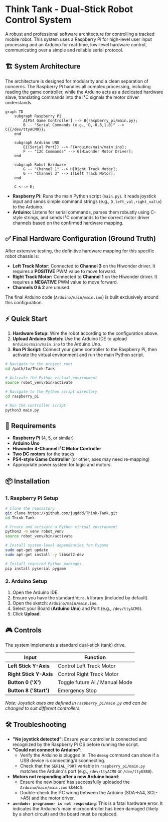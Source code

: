 # Think Tank - Dual-Stick Robot Control System

A robust and professional software architecture for controlling a tracked mobile robot. This system uses a Raspberry Pi for high-level user input processing and an Arduino for real-time, low-level hardware control, communicating over a simple and reliable serial protocol.

## 🏗️ System Architecture

The architecture is designed for modularity and a clean separation of concerns. The Raspberry Pi handles all complex processing, including reading the game controller, while the Arduino acts as a dedicated hardware slave, translating commands into the I²C signals the motor driver understands.

```mermaid
graph TD
    subgraph Raspberry Pi
        A[PS4 Game Controller] --> B{raspberry_pi/main.py};
        B -- "Serial Commands (e.g., D,-0.8,1.0)" --> C{{/dev/ttyACM0}};
    end

    subgraph Arduino UNO
        E{{Serial Port}} --> F{Arduino/main/main.ino};
        F -- "I2C Commands" --> G[Hiwonder Motor Driver];
    end

    subgraph Robot Hardware
        G -- "Channel 1" --> H[Right Track Motor];
        G -- "Channel 3" --> I[Left Track Motor];
    end

    C <--> E;
```

-   **Raspberry Pi:** Runs the main Python script (`main.py`). It reads joystick input and sends simple command strings (e.g., `D,left_val,right_val\n`) to the Arduino.
-   **Arduino:** Listens for serial commands, parses them robustly using C-style strings, and sends I²C commands to the correct motor driver channels based on the confirmed hardware mapping.

## ✅ Final Hardware Configuration (Ground Truth)

After extensive testing, the definitive hardware mapping for this specific robot chassis is:

-   **Left Track Motor:** Connected to **Channel 3** on the Hiwonder driver. It requires a **POSITIVE** PWM value to move forward.
-   **Right Track Motor:** Connected to **Channel 1** on the Hiwonder driver. It requires a **NEGATIVE** PWM value to move forward.
-   **Channels 0 & 2** are unused.

The final Arduino code (`Arduino/main/main.ino`) is built exclusively around this configuration.

## ⚡ Quick Start

1.  **Hardware Setup:** Wire the robot according to the configuration above.
2.  **Upload Arduino Sketch:** Use the Arduino IDE to upload `Arduino/main/main.ino` to the Arduino Uno.
3.  **Run Pi Script:** Connect your game controller to the Raspberry Pi, then activate the virtual environment and run the main Python script.

```bash
# Navigate to the project root
cd /path/to/Think-Tank

# Activate the Python virtual environment
source robot_venv/bin/activate

# Navigate to the Python script directory
cd raspberry_pi

# Run the controller script
python3 main.py
```

## 🔧 Requirements

-   **Raspberry Pi** (4, 5, or similar)
-   **Arduino Uno**
-   **Hiwonder 4-Channel I²C Motor Controller**
-   **Two DC motors** for the tracks
-   **PS4-style Game Controller** (or other, axes may need re-mapping)
-   Appropriate power system for logic and motors.

## 📦 Installation

### 1. Raspberry Pi Setup

```bash
# Clone the repository
git clone https://github.com/jugddd/Think-Tank.git
cd Think-Tank

# Create and activate a Python virtual environment
python3 -m venv robot_venv
source robot_venv/bin/activate

# Install system-level dependencies for Pygame
sudo apt-get update
sudo apt-get install -y libsdl2-dev

# Install required Python packages
pip install pyserial pygame
```

### 2. Arduino Setup

1.  Open the Arduino IDE.
2.  Ensure you have the standard `Wire.h` library (included by default).
3.  Open the sketch: `Arduino/main/main.ino`.
4.  Select your Board (**Arduino Uno**) and Port (e.g., `/dev/ttyACM0`).
5.  Click **Upload**.

## 🎮 Controls

The system implements a standard dual-stick (tank) drive.

| Input                | Function                      |
| -------------------- | ----------------------------- |
| **Left Stick Y-Axis**  | Control Left Track Motor      |
| **Right Stick Y-Axis** | Control Right Track Motor     |
| **Button 0 ('X')**     | Toggle future AI / Manual Mode|
| **Button 8 ('Start')** | Emergency Stop                |

*Note: Joystick axes are defined in `raspberry_pi/main.py` and can be changed to suit different controllers.*

## 🛠️ Troubleshooting

-   **"No joystick detected"**: Ensure your controller is connected and recognized by the Raspberry Pi OS before running the script.
-   **"Could not connect to Arduino"**:
    -   Verify the Arduino is plugged in. The `dmesg` command can show if a USB device is connecting/disconnecting.
    -   Check that the `SERIAL_PORT` variable in `raspberry_pi/main.py` matches the Arduino's port (e.g., `/dev/ttyACM0` or `/dev/ttyUSB0`).
-   **Motors not responding after a new Arduino board**:
    -   Ensure the new board has successfully uploaded the `Arduino/main/main.ino` sketch.
    -   Double-check the I²C wiring between the Arduino (SDA->A4, SCL->A5) and the motor driver.
-   **`avrdude: programmer is not responding`**: This is a fatal hardware error. It indicates the Arduino's main microcontroller has been damaged (likely by a short circuit) and the board must be replaced. 